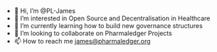 - 👋 Hi, I’m @PL-James
- 👀 I’m interested in Open Source and Decentralisation in Healthcare
- 🌱 I’m currently learning how to build new governance structures
- 💞️ I’m looking to collaborate on Pharmaledger Projects
- 📫 How to reach me james@pharmaledger.org

<!---
PL-James/PL-James is a ✨ special ✨ repository because its `README.md` (this file) appears on your GitHub profile.
You can click the Preview link to take a look at your changes.
--->
